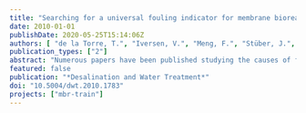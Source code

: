 ```yaml
---
title: "Searching for a universal fouling indicator for membrane bioreactors"
date: 2010-01-01
publishDate: 2020-05-25T15:14:06Z
authors: [ "de la Torre, T.", "Iversen, V.", "Meng, F.", "Stüber, J.", "Drews, A.", "Lesjean, B.", "Kraume, M." ]
publication_types: ["2"]
abstract: "Numerous papers have been published studying the causes of fouling in membrane bioreactors (MBRs) and searching for a universal fouling indicator. Unfortunately, as these studies were performed using various set-ups and operating conditions (different membranes, sludge retention time (SRT), hydraulic conditions and diverse feed wastewaters, etc.), the results in terms of fouling rates and the infl uence of individual parameters rarely match up. In order to obtain a signifi cant database of comparable results from different plants, an intensive monitoring campaign of four MBR systems started in 2007 in Berlin. In these units, 14 parameters were monitored on a weekly basis over 10 months to characterise the mixed liquor and the corresponding permeability, including the novel parameter transparent exopolymer particles (TEP), which represent a specially sticky fraction of the extracellular polymeric substances (EPS). By performing statistical analyses it was demonstrated that there is no unique fouling indicator, and origins of fouling must be searched in the combination of several parameters using multivariable analysis. Applying a multiple regression the critical fl ux values could be correlated with four parameters (temperature, nitrate, bound and soluble TEP) measured in the activated sludge for 95% of the data."
featured: false
publication: "*Desalination and Water Treatment*"
doi: "10.5004/dwt.2010.1783"
projects: ["mbr-train"]
---
```



